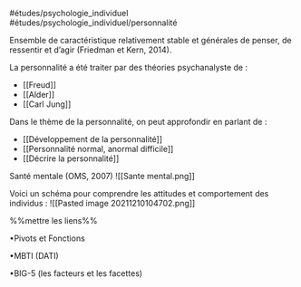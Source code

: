 #études/psychologie_individuel 
#études/psychologie_individuel/personnalité
 
 Ensemble de caractéristique relativement stable et générales de penser, de ressentir et d’agir (Friedman et Kern, 2014). 
 
 La personnalité a été traiter par des théories psychanalyste de : 
 - [[Freud]]
- [[Alder]]
- [[Carl Jung]]

Dans le thème de la personnalité, on peut approfondir en parlant de : 
- [[Développement de la personnalité]] 
- [[Personnalité normal, anormal  difficile]]
- [[Décrire la personnalité]] 

Santé mentale (OMS, 2007)
![[Sante mental.png]]

Voici un schéma pour comprendre les attitudes et comportement des individus : ![[Pasted image 20211210104702.png]]


%%mettre les liens%%  

•Pivots et Fonctions

•MBTI (DATI)

•BIG-5 (les facteurs et les facettes)